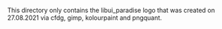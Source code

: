 This directory only contains the libui_paradise logo that was 
created on 27.08.2021 via cfdg, gimp, kolourpaint and pngquant.

